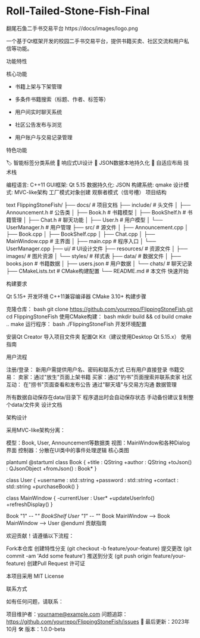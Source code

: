 # Roll-Tailed-Stone-Fish-Final
翻尾石鱼二手书交易平台
https://docs/images/logo.png <!-- 如果有logo的话 -->

一个基于Qt框架开发的校园二手书交易平台，提供书籍买卖、社区交流和用户私信等功能。

功能特性

核心功能

- 书籍上架与下架管理

- 多条件书籍搜索（标题、作者、标签等）
  
- 用户间实时聊天系统
  
- 社区公告发布与浏览
  
- 用户账户与交易记录管理

特色功能

🏷️ 智能标签分类系统
📱 响应式UI设计
🔄 JSON数据本地持久化
🔄 自适应布局
技术栈

编程语言: C++11
GUI框架: Qt 5.15
数据持久化: JSON
构建系统: qmake
设计模式:
MVC-like架构
工厂模式对象创建
观察者模式（信号槽）
项目结构

text
FlippingStoneFish/
├── docs/                    # 项目文档
├── include/                 # 头文件
│   ├── Announcement.h       # 公告类
│   ├── Book.h               # 书籍模型
│   ├── BookShelf.h          # 书籍管理
│   ├── Chat.h               # 聊天功能
│   ├── User.h               # 用户模型
│   └── UserManager.h        # 用户管理
├── src/                     # 源文件
│   ├── Announcement.cpp
│   ├── Book.cpp
│   ├── BookShelf.cpp
│   ├── Chat.cpp
│   ├── MainWindow.cpp       # 主界面
│   ├── main.cpp             # 程序入口
│   └── UserManager.cpp
├── ui/                      # UI设计文件
├── resources/               # 资源文件
│   ├── images/              # 图片资源
│   └── styles/              # 样式表
├── data/                    # 数据文件
│   ├── books.json           # 书籍数据
│   ├── users.json           # 用户数据
│   └── chats/               # 聊天记录
├── CMakeLists.txt           # CMake构建配置
└── README.md                # 本文件
快速开始

构建要求

Qt 5.15+ 开发环境
C++11兼容编译器
CMake 3.10+
构建步骤

克隆仓库：
bash
git clone https://github.com/yourrepo/FlippingStoneFish.git
cd FlippingStoneFish
使用CMake构建：
bash
mkdir build && cd build
cmake ..
make
运行程序：
bash
./FlippingStoneFish
开发环境配置

安装Qt Creator
导入项目文件夹
配置Qt Kit（建议使用Desktop Qt 5.15.x）
使用指南

用户流程

注册/登录：
新用户需提供用户名、密码和联系方式
已有用户直接登录
书籍交易：
卖家：通过"放生"页面上架书籍
买家：通过"钓书"页面搜索并联系卖家
社区互动：
在"捞书"页面查看和发布公告
通过"聊天墙"与交易方沟通
数据管理

所有数据自动保存在data/目录下
程序退出时会自动保存状态
手动备份建议复制整个data/文件夹
设计文档

架构设计

采用MVC-like架构分离：

模型：Book, User, Announcement等数据类
视图：MainWindow和各种Dialog界面
控制器：分散在UI类中的事件处理逻辑
核心类图

plantuml
@startuml
class Book {
  +title : QString
  +author : QString
  +toJson() : QJsonObject
  +fromJson() : Book*
}

class User {
  +username : std::string
  +password : std::string
  +contact : std::string
  +purchaseBook()
}

class MainWindow {
  -currentUser : User*
  +updateUserInfo()
  +refreshDisplay()
}

Book "1" -- "*" BookShelf
User "1" -- "*" Book
MainWindow --> Book
MainWindow --> User
@enduml
贡献指南

欢迎贡献！请遵循以下流程：

Fork本仓库
创建特性分支 (git checkout -b feature/your-feature)
提交更改 (git commit -am 'Add some feature')
推送到分支 (git push origin feature/your-feature)
创建Pull Request
许可证

本项目采用 MIT License

联系方式

如有任何问题，请联系：

项目维护者：yourname@example.com
问题追踪：https://github.com/yourrepo/FlippingStoneFish/issues
📅 最后更新：2023年10月
🛠️ 版本：1.0.0-beta
